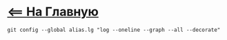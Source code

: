 # [<== На Главную](/index.md)


```
git config --global alias.lg "log --oneline --graph --all --decorate"
